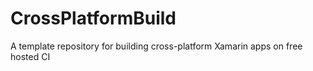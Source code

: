 # CrossPlatformBuild
A template repository for building cross-platform Xamarin apps on free hosted CI
